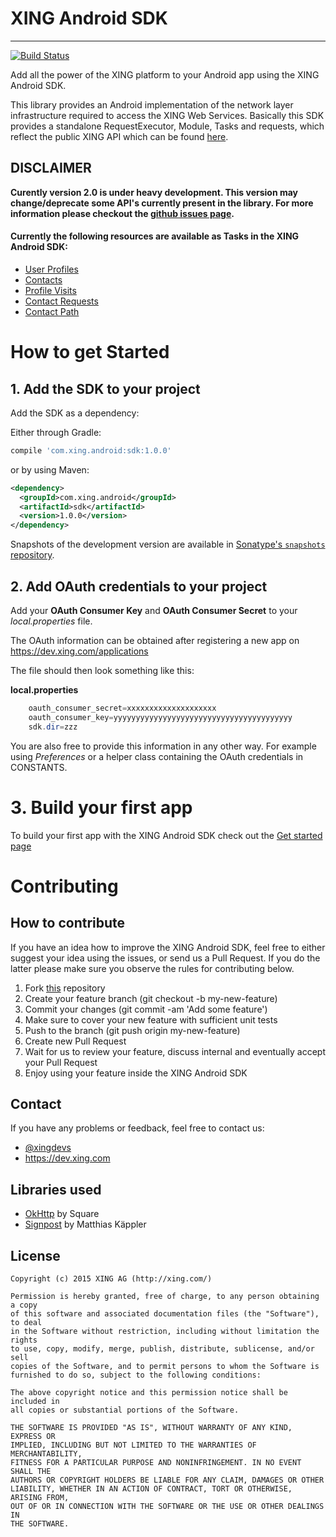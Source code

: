 # XING Android SDK
---

[![Build Status](https://travis-ci.org/xing/xing-android-sdk.svg?branch=master)](https://travis-ci.org/xing/xing-android-sdk)

Add all the power of the XING platform to your Android app using the XING Android SDK.

This library provides an Android implementation of the network layer infrastructure required to access
the XING Web Services. Basically this SDK provides a standalone RequestExecutor, Module, Tasks and requests, which reflect the public XING API which can be found [here](https://dev.xing.com/docs/resources).

## DISCLAIMER

__Curently version 2.0 is under heavy development. This version may change/deprecate some API's currently present in the library. For more information please checkout the [github issues page](https://github.com/xing/xing-android-sdk/issues).__

#### Currently the following resources are available as Tasks in the XING Android SDK:

- [User Profiles](https://dev.xing.com/docs/resources#user-profiles)
- [Contacts](https://dev.xing.com/docs/resources#contacts)
- [Profile Visits](https://dev.xing.com/docs/resources#profile-visits)
- [Contact Requests](https://dev.xing.com/docs/resources#contact-requests)
- [Contact Path](https://dev.xing.com/docs/resources#contact-path)


How to get Started
==========

## 1. Add the SDK to your project

Add the SDK as a dependency:

Either through Gradle:

```gradle
compile 'com.xing.android:sdk:1.0.0'
```
or by using Maven:

```xml
<dependency>
  <groupId>com.xing.android</groupId>
  <artifactId>sdk</artifactId>
  <version>1.0.0</version>
</dependency>
```

Snapshots of the development version are available in [Sonatype's `snapshots` repository](https://oss.sonatype.org/content/repositories/snapshots/com/xing/android/sdk/).

## 2. Add OAuth credentials to your project

Add your **OAuth Consumer Key** and **OAuth Consumer Secret** to your *local.properties* file.

The OAuth information can be obtained after registering a new app on <https://dev.xing.com/applications>

The file should then look something like this:

**local.properties**

```java
	oauth_consumer_secret=xxxxxxxxxxxxxxxxxxxx
	oauth_consumer_key=yyyyyyyyyyyyyyyyyyyyyyyyyyyyyyyyyyyyyyyy
	sdk.dir=zzz
```

You are also free to provide this information in any other way. For example using *Preferences* or a helper class containing the OAuth credentials in CONSTANTS.

# 3. Build your first app

To build your first app with the XING Android SDK check out the [Get started page](GETTINGSTARTED.md)

Contributing
==========

## How to contribute
If you have an idea how to improve the XING Android SDK, feel free to either suggest your idea using the issues, or send us a Pull Request. If you do the latter please make sure you observe the rules for contributing below.

1. Fork [this](https://github.com/xing/xing-android-sdk) repository
2. Create your feature branch (git checkout -b my-new-feature)
3. Commit your changes (git commit -am 'Add some feature')
4. Make sure to cover your new feature with sufficient unit tests
5. Push to the branch (git push origin my-new-feature)
6. Create new Pull Request
7. Wait for us to review your feature, discuss internal and eventually accept your Pull Request
8. Enjoy using your feature inside the XING Android SDK

## Contact
If you have any problems or feedback, feel free to contact us:

* [@xingdevs](https://twitter.com/xingdevs)
* <https://dev.xing.com>

## Libraries used
* [OkHttp](https://github.com/square/okhttp) by Square
* [Signpost](https://github.com/mttkay/signpost) by Matthias Käppler


## License


  	Copyright (c) 2015 XING AG (http://xing.com/)

	Permission is hereby granted, free of charge, to any person obtaining a copy
   	of this software and associated documentation files (the "Software"), to deal
   	in the Software without restriction, including without limitation the rights
   	to use, copy, modify, merge, publish, distribute, sublicense, and/or sell
   	copies of the Software, and to permit persons to whom the Software is
   	furnished to do so, subject to the following conditions:

  	The above copyright notice and this permission notice shall be included in
  	all copies or substantial portions of the Software.

  	THE SOFTWARE IS PROVIDED "AS IS", WITHOUT WARRANTY OF ANY KIND, EXPRESS OR
  	IMPLIED, INCLUDING BUT NOT LIMITED TO THE WARRANTIES OF MERCHANTABILITY,
  	FITNESS FOR A PARTICULAR PURPOSE AND NONINFRINGEMENT. IN NO EVENT SHALL THE
  	AUTHORS OR COPYRIGHT HOLDERS BE LIABLE FOR ANY CLAIM, DAMAGES OR OTHER
  	LIABILITY, WHETHER IN AN ACTION OF CONTRACT, TORT OR OTHERWISE, ARISING FROM,
  	OUT OF OR IN CONNECTION WITH THE SOFTWARE OR THE USE OR OTHER DEALINGS IN
  	THE SOFTWARE.



